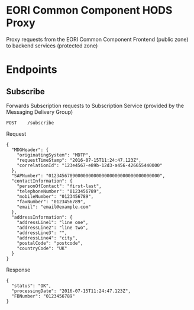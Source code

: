 # EORI Common Component HODS Proxy

Proxy requests from the EORI Common Component Frontend (public zone) to backend services (protected zone)

# Endpoints

## Subscribe

Forwards Subscription requests to Subscription Service (provided by the Messaging Delivery Group)

    POST    /subscribe

Request

    {
      "MDGHeader": {
        "originatingSystem": "MDTP",
        "requestTimeStamp": "2016-07-15T11:24:47.123Z",
        "correlationId": "123e4567-e89b-12d3-a456-426655440000"
      },
      "SAPNumber": "012345678900000000000000000000000000000000",
      "contactInformation": {
        "personOfContact": "first-last",
        "telephoneNumber": "0123456789",
        "mobileNumber": "0123456789",
        "faxNumber": "0123456789",
        "email": "email@example.com"
      },
      "addressInformation": {
        "addressLine1": "line one",
        "addressLine2": "line two",
        "addressLine3": "",
        "addressLine4": "city",
        "postalCode": "postcode",
        "countryCode": "UK"
      }
    }

Response

    {
      "status": "OK",
      "processingDate": "2016-07-15T11:24:47.123Z",
      "FBNumber": "0123456789"
    }
